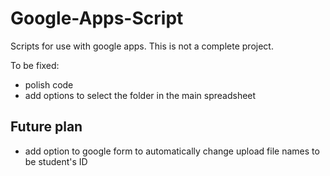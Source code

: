 # Google-Apps-Script
Scripts for use with google apps.
This is not a complete project.

To be fixed:
- polish code
- add options to select the folder in the main spreadsheet

## Future plan
- add option to google form to automatically change upload file names to be student's ID
